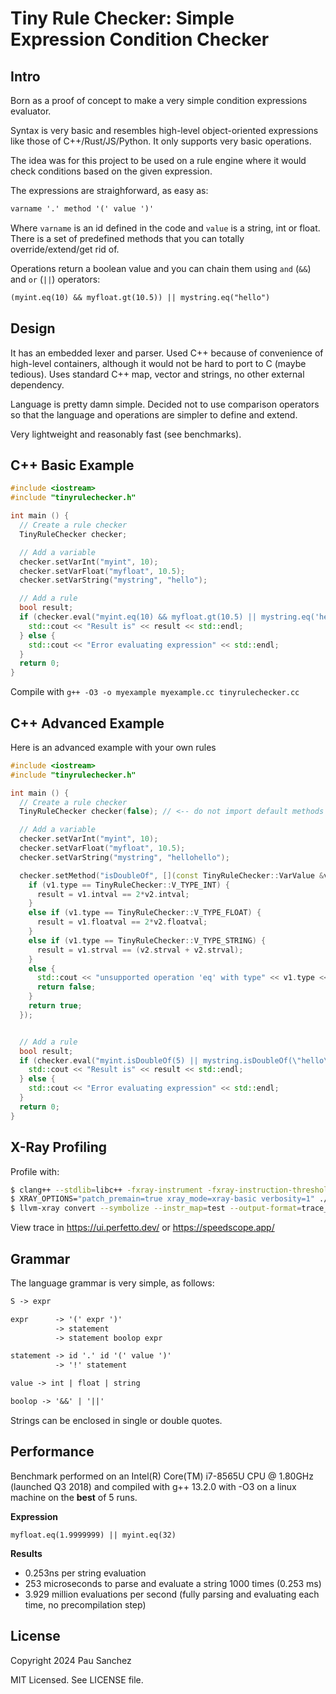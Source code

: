 # Tiny Rule Checker: Simple Expression Condition Checker

## Intro

Born as a proof of concept to make a very simple condition expressions
evaluator.

Syntax is very basic and resembles high-level object-oriented expressions like
those of C++/Rust/JS/Python. It only supports very basic operations.

The idea was for this project to be used on a rule engine where it would check
conditions based on the given expression.

The expressions are straighforward, as easy as:

```txt
varname '.' method '(' value ')'
```

Where `varname` is an id defined in the code and `value` is a string, int or float.
There is a set of predefined methods that you can totally override/extend/get rid of.

Operations return a boolean value and you can chain them using `and` (`&&`) and `or` (`||`) operators:

```txt
(myint.eq(10) && myfloat.gt(10.5)) || mystring.eq("hello")
```

## Design

It has an embedded lexer and parser. Used C++ because of convenience of high-level
containers, although it would not be hard to port to C (maybe tedious). Uses
standard C++ map, vector and strings, no other external dependency.

Language is pretty damn simple. Decided not to use comparison operators so that
the language and operations are simpler to define and extend.

Very lightweight and reasonably fast (see benchmarks).

## C++ Basic Example

```cpp
#include <iostream>
#include "tinyrulechecker.h"

int main () {
  // Create a rule checker
  TinyRuleChecker checker;

  // Add a variable
  checker.setVarInt("myint", 10);
  checker.setVarFloat("myfloat", 10.5);
  checker.setVarString("mystring", "hello");

  // Add a rule
  bool result;
  if (checker.eval("myint.eq(10) && myfloat.gt(10.5) || mystring.eq('hello')", result)) {
    std::cout << "Result is" << result << std::endl;
  } else {
    std::cout << "Error evaluating expression" << std::endl;
  }
  return 0;
}
```

Compile with `g++ -O3 -o myexample myexample.cc tinyrulechecker.cc`

## C++ Advanced Example

Here is an advanced example with your own rules

```cpp
#include <iostream>
#include "tinyrulechecker.h"

int main () {
  // Create a rule checker
  TinyRuleChecker checker(false); // <-- do not import default methods

  // Add a variable
  checker.setVarInt("myint", 10);
  checker.setVarFloat("myfloat", 10.5);
  checker.setVarString("mystring", "hellohello");

  checker.setMethod("isDoubleOf", [](const TinyRuleChecker::VarValue &v1, const TinyRuleChecker::VarValue &v2, bool &result) {
    if (v1.type == TinyRuleChecker::V_TYPE_INT) {
      result = v1.intval == 2*v2.intval;
    }
    else if (v1.type == TinyRuleChecker::V_TYPE_FLOAT) {
      result = v1.floatval == 2*v2.floatval;
    }
    else if (v1.type == TinyRuleChecker::V_TYPE_STRING) {
      result = v1.strval == (v2.strval + v2.strval);
    }
    else {
      std::cout << "unsupported operation 'eq' with type" << v1.type << std::endl;
      return false;
    }
    return true;
  });


  // Add a rule
  bool result;
  if (checker.eval("myint.isDoubleOf(5) || mystring.isDoubleOf(\"hello\")", result)) {
    std::cout << "Result is" << result << std::endl;
  } else {
    std::cout << "Error evaluating expression" << std::endl;
  }
  return 0;
}
```
## X-Ray Profiling

Profile with:
```sh
$ clang++ --stdlib=libc++ -fxray-instrument -fxray-instruction-threshold=1 -O3  -ggdb3 -o test test.cc tinyrulechecker.cc
$ XRAY_OPTIONS="patch_premain=true xray_mode=xray-basic verbosity=1" ./test
$ llvm-xray convert --symbolize --instr_map=test --output-format=trace_event xray-log.test.* | gzip> test-trace.txt.gz"
```

View trace in https://ui.perfetto.dev/ or https://speedscope.app/

## Grammar

The language grammar is very simple, as follows:

```txt
S -> expr

expr      -> '(' expr ')'
          -> statement
          -> statement boolop expr

statement -> id '.' id '(' value ')'
          -> '!' statement

value -> int | float | string

boolop -> '&&' | '||'
```

Strings can be enclosed in single or double quotes.

## Performance

Benchmark performed on an Intel(R) Core(TM) i7-8565U CPU @ 1.80GHz (launched Q3
2018) and compiled with g++ 13.2.0 with -O3 on a linux machine on the **best** of 5 runs.

**Expression**

`myfloat.eq(1.9999999) || myint.eq(32)`

**Results**
- 0.253ns per string evaluation
- 253 microseconds to parse and evaluate a string 1000 times (0.253 ms)
- 3.929 million evaluations per second (fully parsing and evaluating each time,
  no precompilation step)

## License

Copyright 2024 Pau Sanchez

MIT Licensed. See LICENSE file.